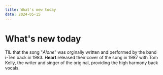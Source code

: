 ```yaml
---
title: What's new today
date: 2024-05-15
---
```


# What's new today
TIL that the song "_Alone_" was orginally written and performed by the band i-Ten back in 1983. **Heart** released their cover of the song in 1987 with Tom Kelly, the writer and singer of the original, providing the high harmony back vocals.

